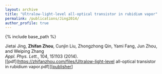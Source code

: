 ```yaml
---
layout: archive
title: "Ultralow-light-level all-optical transistor in rubidium vapor"
permalink: /publications/Jing2014/
author_profile: true
---
```


{% include base_path %}

Jietai Jing, **Zhifan Zhou**, Cunjin Liu, Zhongzhong Qin, Yami Fang, Jun Zhou, and Weiping Zhang                             
<i>Appl. Phys. Lett.</i>, 104, 151103 (2014).   
[[pdf](https://zhifanzhou.com/files/Ultralow-light-level all-optical transistor in rubidium vapor.pdf)][[publisher](https://aip.scitation.org/doi/full/10.1063/1.4871384)] 